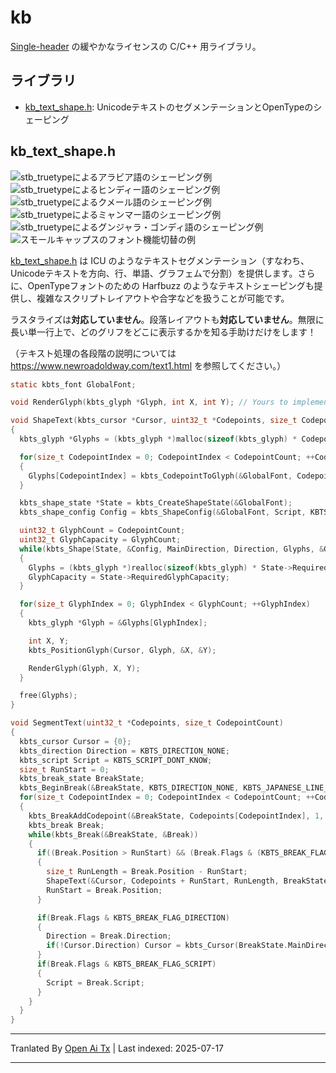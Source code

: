 ﻿# kb

[Single-header](https://github.com/nothings/stb/blob/master/docs/stb_howto.txt) の緩やかなライセンスの C/C++ 用ライブラリ。

## ライブラリ

- [kb\_text\_shape.h](https://raw.githubusercontent.com/JimmyLefevre/kb/main/./kb_text_shape.h): UnicodeテキストのセグメンテーションとOpenTypeのシェーピング

## kb_text_shape.h

![stb_truetypeによるアラビア語のシェーピング例](https://raw.githubusercontent.com/JimmyLefevre/kb/main/./images/arabic.png)
![stb_truetypeによるヒンディー語のシェーピング例](https://raw.githubusercontent.com/JimmyLefevre/kb/main/./images/hindi.png)
![stb_truetypeによるクメール語のシェーピング例](https://raw.githubusercontent.com/JimmyLefevre/kb/main/./images/khmer.png)
![stb_truetypeによるミャンマー語のシェーピング例](https://raw.githubusercontent.com/JimmyLefevre/kb/main/./images/myanmar.png)
![stb_truetypeによるグンジャラ・ゴンディ語のシェーピング例](https://raw.githubusercontent.com/JimmyLefevre/kb/main/./images/gunjala_gondi.png)
![スモールキャップスのフォント機能切替の例](https://raw.githubusercontent.com/JimmyLefevre/kb/main/./images/smallcaps.png)

[kb\_text\_shape.h](https://raw.githubusercontent.com/JimmyLefevre/kb/main/./kb_text_shape.h) は ICU のようなテキストセグメンテーション（すなわち、Unicodeテキストを方向、行、単語、グラフェムで分割）を提供します。さらに、OpenTypeフォントのための Harfbuzz のようなテキストシェーピングも提供し、複雑なスクリプトレイアウトや合字などを扱うことが可能です。

ラスタライズは**対応していません**。段落レイアウトも**対応していません**。無限に長い単一行上で、どのグリフをどこに表示するかを知る手助けだけをします！

（テキスト処理の各段階の説明については https://www.newroadoldway.com/text1.html を参照してください。）

```c
static kbts_font GlobalFont;

void RenderGlyph(kbts_glyph *Glyph, int X, int Y); // Yours to implement

void ShapeText(kbts_cursor *Cursor, uint32_t *Codepoints, size_t CodepointCount, kbts_direction MainDirection, kbts_direction Direction, kbts_script Script)
{
  kbts_glyph *Glyphs = (kbts_glyph *)malloc(sizeof(kbts_glyph) * CodepointCount);

  for(size_t CodepointIndex = 0; CodepointIndex < CodepointCount; ++CodepointIndex)
  {
    Glyphs[CodepointIndex] = kbts_CodepointToGlyph(&GlobalFont, Codepoints[CodepointIndex]);
  }

  kbts_shape_state *State = kbts_CreateShapeState(&GlobalFont);
  kbts_shape_config Config = kbts_ShapeConfig(&GlobalFont, Script, KBTS_LANGUAGE_DONT_KNOW);

  uint32_t GlyphCount = CodepointCount;
  uint32_t GlyphCapacity = GlyphCount;
  while(kbts_Shape(State, &Config, MainDirection, Direction, Glyphs, &GlyphCount, GlyphCapacity))
  {
    Glyphs = (kbts_glyph *)realloc(sizeof(kbts_glyph) * State->RequiredGlyphCapacity);
    GlyphCapacity = State->RequiredGlyphCapacity;
  }

  for(size_t GlyphIndex = 0; GlyphIndex < GlyphCount; ++GlyphIndex)
  {
    kbts_glyph *Glyph = &Glyphs[GlyphIndex];

    int X, Y;
    kbts_PositionGlyph(Cursor, Glyph, &X, &Y);

    RenderGlyph(Glyph, X, Y);
  }

  free(Glyphs);
}

void SegmentText(uint32_t *Codepoints, size_t CodepointCount)
{
  kbts_cursor Cursor = {0};
  kbts_direction Direction = KBTS_DIRECTION_NONE;
  kbts_script Script = KBTS_SCRIPT_DONT_KNOW;
  size_t RunStart = 0;
  kbts_break_state BreakState;
  kbts_BeginBreak(&BreakState, KBTS_DIRECTION_NONE, KBTS_JAPANESE_LINE_BREAK_STYLE_NORMAL);
  for(size_t CodepointIndex = 0; CodepointIndex < CodepointCount; ++CodepointIndex)
  {
    kbts_BreakAddCodepoint(&BreakState, Codepoints[CodepointIndex], 1, (CodepointIndex + 1) == CodepointCount);
    kbts_break Break;
    while(kbts_Break(&BreakState, &Break))
    {
      if((Break.Position > RunStart) && (Break.Flags & (KBTS_BREAK_FLAG_DIRECTION | KBTS_BREAK_FLAG_SCRIPT | KBTS_BREAK_FLAG_LINE_HARD)))
      {
        size_t RunLength = Break.Position - RunStart;
        ShapeText(&Cursor, Codepoints + RunStart, RunLength, BreakState.MainDirection, Direction, Script);
        RunStart = Break.Position;
      }

      if(Break.Flags & KBTS_BREAK_FLAG_DIRECTION)
      {
        Direction = Break.Direction;
        if(!Cursor.Direction) Cursor = kbts_Cursor(BreakState.MainDirection);
      }
      if(Break.Flags & KBTS_BREAK_FLAG_SCRIPT)
      {
        Script = Break.Script;
      }
    }
  }
}
```




---

Tranlated By [Open Ai Tx](https://github.com/OpenAiTx/OpenAiTx) | Last indexed: 2025-07-17

---